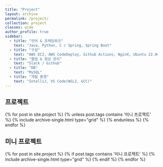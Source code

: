 ```yaml
---
title: "Project"
layout: archive
permalink: /project/
collection: project
classes: wide
author_profile: true
sidebar:
  - title: "언어 & 프레임워크"
    text: "Java, Python, C / Spring, Spring Boot"
  - title: "구성"
    text: "AWS EC2, AWS CodeDeploy, Github Actions, NginX, Ubuntu 22.04(LTS)"
  - title: "협업 & 형상 관리"
    text: "Slack / Github"
  - title: "DB"
    text: "MySQL"
  - title: "개발 환경"
    text: "IntelliJ, VS Code(WSL2, GCC)"
---
```


<div style="clear: both;">
  <h2 id="projects" class="archive__subtitle">프로젝트</h2>
  {% for post in site.project %}
    {% unless post.tags contains '미니 프로젝트' %}
      {% include archive-single.html type="grid" %}
    {% endunless %}
  {% endfor %}
</div>

<div style="clear: both;">
  <h2 id="mini-projects" class="archive__subtitle">미니 프로젝트</h2>
  {% for post in site.project %}
    {% if post.tags contains '미니 프로젝트' %}
      {% include archive-single.html type="grid" %}
    {% endif %}
  {% endfor %}
</div>